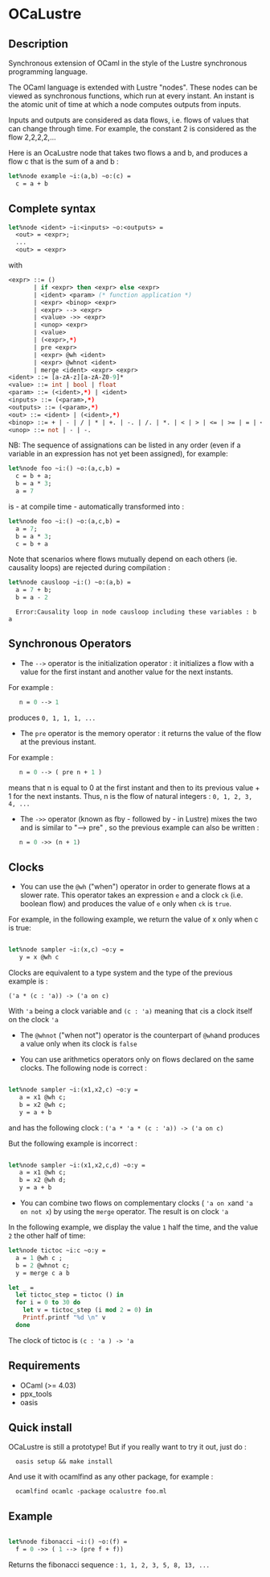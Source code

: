 # OCaLustre

## Description

Synchronous extension of OCaml in the style of the Lustre synchronous programming language.

The OCaml language is extended with Lustre "nodes". These nodes can be viewed as synchronous functions,
which run at every instant. An instant is the atomic unit of time at which a node computes outputs from inputs.

Inputs and outputs are considered as data flows, i.e. flows of values that can change through time. For example, the constant 2 is considered as the flow 2,2,2,2,...  

Here is an OcaLustre node that takes two flows a and b, and produces a flow c that is the sum of a and b :

```ocaml
let%node example ~i:(a,b) ~o:(c) =
  c = a + b
```

## Complete syntax

```ocaml
let%node <ident> ~i:<inputs> ~o:<outputs> =
  <out> = <expr>;
  ...
  <out> = <expr>

```
with
<br />
```ocaml
<expr> ::= ()
       | if <expr> then <expr> else <expr>
       | <ident> <param> (* function application *)
       | <expr> <binop> <expr>
       | <expr> --> <expr>
       | <value> ->> <expr>
       | <unop> <expr>
       | <value>
       | (<expr>,*)
       | pre <expr>
       | <expr> @wh <ident>
       | <expr> @whnot <ident>
       | merge <ident> <expr> <expr>
<ident> ::= [a-zA-z][a-zA-Z0-9]*
<value> ::= int | bool | float
<param> ::= (<ident>,*) | <ident>
<inputs> ::= (<param>,*)
<outputs> ::= (<param>,*)
<out> ::= <ident> | (<ident>,*)
<binop> ::= + | - | / | * | +. | -. | /. | *. | < | > | <= | >= | = | <>
<unop> ::= not | - | -.
```
NB: The sequence of assignations can be listed in any order (even if a variable in an expression has not yet been assigned), for example:
```ocaml
let%node foo ~i:() ~o:(a,c,b) =
  c = b + a;
  b = a * 3;
  a = 7
```

is - at compile time - automatically transformed into :

```ocaml
let%node foo ~i:() ~o:(a,c,b) =
  a = 7;
  b = a * 3;
  c = b + a
```

Note that scenarios where flows mutually depend on each others (ie. causality loops) are rejected during compilation :

```ocaml
let%node causloop ~i:() ~o:(a,b) =
  a = 7 + b;
  b = a - 2
```
```
  Error:Causality loop in node causloop including these variables : b a
```

## Synchronous Operators

- The ```-->``` operator is the initialization operator : it initializes a flow with a value for the first instant and another value for the next instants.


For example :
```ocaml
   n = 0 --> 1
```

produces `0, 1, 1, 1, ...`

- The ```pre``` operator is the memory operator : it returns the value of the flow at the previous instant.

For example :
```ocaml
   n = 0 --> ( pre n + 1 )
```
means that n is equal to 0 at the first instant and then to its previous value + 1 for the next instants. Thus, n is the flow of natural integers : `0, 1, 2, 3, 4, ...`



- The ```->>``` operator (known as fby - followed by - in Lustre) mixes the two and is similar to "--> pre" , so the previous example can also be written :

```ocaml
   n = 0 ->> (n + 1)
```

## Clocks

- You can use the ```@wh``` ("when") operator in order to generate flows at a slower rate. This operator takes an expression ```e``` and a clock ```ck``` (i.e. boolean flow) and produces the value of ```e``` only when ```ck``` is ```true```. 

For example, in the following example, we return the value of x only when c is true:

```ocaml

let%node sampler ~i:(x,c) ~o:y =
   y = x @wh c 
```

Clocks are equivalent to a type system and the type of the previous example is :

```('a * (c : 'a)) -> ('a on c)```

With ```'a``` being a clock variable and ```(c : 'a)``` meaning that ```c```is a clock itself on the clock ```'a```


- The ```@whnot``` ("when not") operator is the counterpart of ```@wh```and produces a value only when its clock is ```false```

- You can use arithmetics operators only on flows declared on the same clocks. The following node is correct : 

```ocaml

let%node sampler ~i:(x1,x2,c) ~o:y =
   a = x1 @wh c;
   b = x2 @wh c;
   y = a + b 
```

and has the following clock : ```('a * 'a * (c : 'a)) -> ('a on c) ```

But the following example is incorrect :

```ocaml

let%node sampler ~i:(x1,x2,c,d) ~o:y =
   a = x1 @wh c;
   b = x2 @wh d;
   y = a + b 
```

- You can combine two flows on complementary clocks ( ```'a on x```and ```'a on not x```) by using the ```merge``` operator. The result is on clock ```'a```

In the following example, we display the value ```1``` half the time, and the value ```2``` the other half of time:

```ocaml
let%node tictoc ~i:c ~o:y =
  a = 1 @wh c ;
  b = 2 @whnot c;
  y = merge c a b

let _ =
  let tictoc_step = tictoc () in
  for i = 0 to 30 do
    let v = tictoc_step (i mod 2 = 0) in
    Printf.printf "%d \n" v
  done
```

The clock of tictoc is ```(c : 'a ) -> 'a  ```


## Requirements

- OCaml (>= 4.03)
- ppx_tools
- oasis

## Quick install

OCaLustre is still a prototype! But if you really want to try it out, just do :

```
  oasis setup && make install
```

And use it with ocamlfind as any other package, for example :
```
  ocamlfind ocamlc -package ocalustre foo.ml
```


## Example

```ocaml

let%node fibonacci ~i:() ~o:(f) =
  f = 0 ->> ( 1 --> (pre f + f))
```

Returns the fibonacci sequence : `1, 1, 2, 3, 5, 8, 13, ...`  
